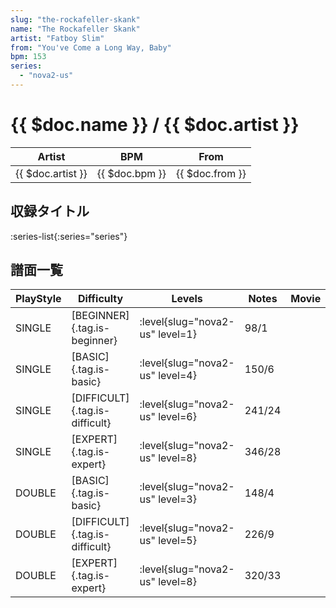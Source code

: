 ```yaml
---
slug: "the-rockafeller-skank"
name: "The Rockafeller Skank"
artist: "Fatboy Slim"
from: "You've Come a Long Way, Baby"
bpm: 153
series:
  - "nova2-us"
---
```


# {{ $doc.name }} / {{ $doc.artist }}

|Artist|BPM|From|
|------|---|----|
|{{ $doc.artist }}|{{ $doc.bpm }}|{{ $doc.from }}|

## 収録タイトル

:series-list{:series="series"}

## 譜面一覧

|PlayStyle|Difficulty|Levels|Notes|Movie|
|---------|----------|------|-----|-----|
|SINGLE|[BEGINNER]{.tag.is-beginner}|:level{slug="nova2-us" level=1}|98/1||
|SINGLE|[BASIC]{.tag.is-basic}|:level{slug="nova2-us" level=4}|150/6||
|SINGLE|[DIFFICULT]{.tag.is-difficult}|:level{slug="nova2-us" level=6}|241/24||
|SINGLE|[EXPERT]{.tag.is-expert}|:level{slug="nova2-us" level=8}|346/28||
|DOUBLE|[BASIC]{.tag.is-basic}|:level{slug="nova2-us" level=3}|148/4||
|DOUBLE|[DIFFICULT]{.tag.is-difficult}|:level{slug="nova2-us" level=5}|226/9||
|DOUBLE|[EXPERT]{.tag.is-expert}|:level{slug="nova2-us" level=8}|320/33||
